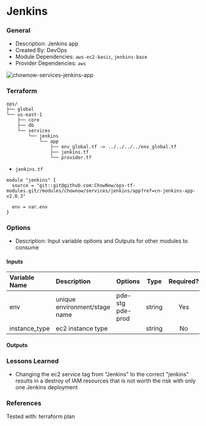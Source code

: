 # Jenkins

### General

* Description: Jenkins app
* Created By: DevOps
* Module Dependencies: `aws-ec2-basic`, `jenkins-base`
* Provider Dependencies: `aws`

![chownow-services-jenkins-app](https://github.com/ChowNow/ops-tf-modules/workflows/chownow-services-jenkins-app/badge.svg)

### Terraform

```hcl
ops/
├── global
└── us-east-1
    ├── core
    ├── db
    └── services
        └── jenkins
            └── app
                ├── env_global.tf -> ../../../../env_global.tf
                ├── jenkins.tf
                └── provider.tf
```
* `jenkins.tf`

```hcl
module "jenkins" {
  source = "git::git@github.com:ChowNow/ops-tf-modules.git//modules/chownow/services/jenkins/app?ref=cn-jenkins-app-v2.0.3"

  env = var.env
}
```

### Options

* Description: Input variable options and Outputs for other modules to consume

#### Inputs

| Variable Name | Description                   | Options          |  Type  | Required? | Notes |
| :------------ | :---------------------------- | :--------------- | :----: | :-------: | :---- |
| env           | unique environment/stage name | pde-stg pde-prod | string |    Yes    | N/A   |
| instance_type | ec2 instance type             |                  | string |    No     | N/A   |



#### Outputs


### Lessons Learned

* Changing the ec2 service tag from "Jenkins" to the correct "jenkins" results in a destroy of IAM resources that is not worth the risk with only one Jenkins deployment

### References

Tested with:
terraform plan
